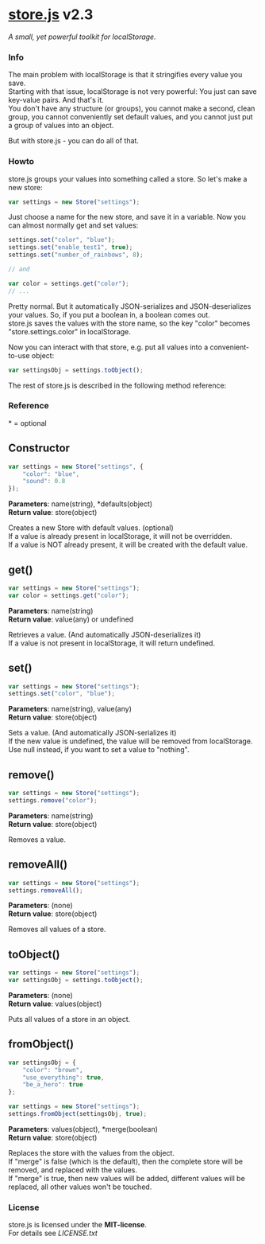 # [store.js](https://github.com/frankkohlhepp/store-js) v2.3
*A small, yet powerful toolkit for localStorage.*

### Info
The main problem with localStorage is that it stringifies every value you save.  
Starting with that issue, localStorage is not very powerful:
You just can save key-value pairs. And that's it.  
You don't have any structure (or groups), you cannot make a second, clean group, you cannot
conveniently set default values, and you cannot just put a group of values into an object.

But with store.js - you can do all of that.

### Howto
store.js groups your values into something called a store. So let's make a new store:

``` javascript
var settings = new Store("settings");
```

Just choose a name for the new store, and save it in a variable.
Now you can almost normally get and set values:

``` javascript
settings.set("color", "blue");
settings.set("enable_test1", true);
settings.set("number_of_rainbows", 8);

// and

var color = settings.get("color");
// ...
```

Pretty normal. But it automatically JSON-serializes and JSON-deserializes your values.
So, if you put a boolean in, a boolean comes out.  
store.js saves the values with the store name, so the key "color"
becomes "store.settings.color" in localStorage.

Now you can interact with that store, e.g. put all values into a convenient-to-use object:

``` javascript
var settingsObj = settings.toObject();
```

The rest of store.js is described in the following method reference:

### Reference
\* = optional

## Constructor
``` javascript
var settings = new Store("settings", {
    "color": "blue",
    "sound": 0.8
});
```
**Parameters**: name(string), *defaults(object)  
**Return value**: store(object)

Creates a new Store with default values. (optional)  
If a value is already present in localStorage, it will not be overridden.  
If a value is NOT already present, it will be created with the default value.

## get()
``` javascript
var settings = new Store("settings");
var color = settings.get("color");
```

**Parameters**: name(string)  
**Return value**: value(any) or undefined

Retrieves a value. (And automatically JSON-deserializes it)  
If a value is not present in localStorage, it will return undefined.

## set()
``` javascript
var settings = new Store("settings");
settings.set("color", "blue");
```

**Parameters**: name(string), value(any)  
**Return value**: store(object)

Sets a value. (And automatically JSON-serializes it)  
If the new value is undefined, the value will be removed from localStorage.  
Use null instead, if you want to set a value to "nothing".

## remove()
``` javascript
var settings = new Store("settings");
settings.remove("color");
```

**Parameters**: name(string)  
**Return value**: store(object)

Removes a value.

## removeAll()
``` javascript
var settings = new Store("settings");
settings.removeAll();
```

**Parameters**: (none)  
**Return value**: store(object)

Removes all values of a store.

## toObject()
``` javascript
var settings = new Store("settings");
var settingsObj = settings.toObject();
```

**Parameters**: (none)  
**Return value**: values(object)

Puts all values of a store in an object.

## fromObject()
``` javascript
var settingsObj = {
    "color": "brown",
    "use_everything": true,
    "be_a_hero": true
};

var settings = new Store("settings");
settings.fromObject(settingsObj, true);
```

**Parameters**: values(object), *merge(boolean)  
**Return value**: store(object)

Replaces the store with the values from the object.  
If "merge" is false (which is the default), then the complete store
will be removed, and replaced with the values.  
If "merge" is true, then new values will be added, different values
will be replaced, all other values won't be touched.

### License
store.js is licensed under the **MIT-license**.  
For details see *LICENSE.txt*
